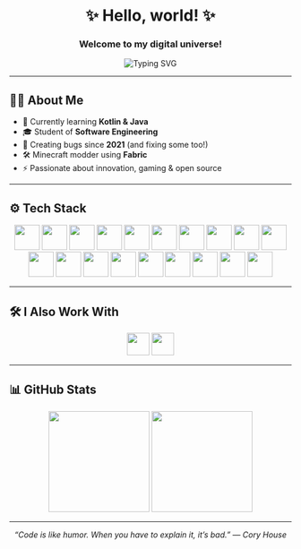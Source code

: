 <h1 align="center">✨ Hello, world! ✨</h1>
<h3 align="center">Welcome to my digital universe!</h3>

<p align="center">
  <img src="https://readme-typing-svg.demolab.com?font=Fira+Code&duration=3000&pause=500&center=true&width=435&lines=Hi,+I'm+TLean07;+%F0%9F%91%89+Full+Stack+Dev;Passionate+about+code;+creativity+and+Minecraft+mods!;Welcome+to+my+GitHub+%F0%9F%92%BB" alt="Typing SVG" />
</p>

---

## 👨‍💻 About Me

- 🧠 Currently learning **Kotlin & Java**
- 🎓 Student of **Software Engineering** 
- 👾 Creating bugs since **2021** (and fixing some too!)
- 🛠️ Minecraft modder using **Fabric**
- ⚡ Passionate about innovation, gaming & open source

---

## ⚙️ Tech Stack

<div align="center">
  <img src="https://cdn.jsdelivr.net/gh/devicons/devicon/icons/javascript/javascript-original.svg" height="45" />
  <img src="https://cdn.jsdelivr.net/gh/devicons/devicon/icons/typescript/typescript-original.svg" height="45" />
  <img src="https://cdn.jsdelivr.net/gh/devicons/devicon/icons/python/python-original.svg" height="45" />
  <img src="https://cdn.jsdelivr.net/gh/devicons/devicon/icons/java/java-original.svg" height="45" />
  <img src="https://cdn.jsdelivr.net/gh/devicons/devicon/icons/react/react-original.svg" height="45" />
  <img src="https://cdn.jsdelivr.net/gh/devicons/devicon/icons/nodejs/nodejs-original.svg" height="45" />
  <img src="https://cdn.jsdelivr.net/gh/devicons/devicon/icons/ionic/ionic-original.svg" height="45" />
  <img src="https://cdn.jsdelivr.net/gh/devicons/devicon/icons/mongodb/mongodb-original.svg" height="45" />
  <img src="https://cdn.jsdelivr.net/gh/devicons/devicon/icons/firebase/firebase-plain.svg" height="45" />
  <img src="https://cdn.jsdelivr.net/gh/devicons/devicon/icons/html5/html5-original.svg" height="45" />
  <img src="https://cdn.jsdelivr.net/gh/devicons/devicon/icons/css3/css3-original.svg" height="45" />
  <img src="https://upload.wikimedia.org/wikipedia/commons/d/d5/Tailwind_CSS_Logo.svg" height="45" />
  <img src="https://cdn.jsdelivr.net/gh/devicons/devicon/icons/bootstrap/bootstrap-original.svg" height="45" />
  <img src="https://www.svgrepo.com/show/353536/capacitorjs-icon.svg" height="45" />
  <img src="https://cdn.jsdelivr.net/gh/devicons/devicon/icons/git/git-original.svg" height="45" />
  <img src="https://cdn.jsdelivr.net/gh/devicons/devicon/icons/github/github-original.svg" height="45" />
  <img src="https://cdn.jsdelivr.net/gh/devicons/devicon/icons/vscode/vscode-original.svg" height="45" />
  <img src="  https://icon.icepanel.io/Technology/svg/Kotlin.svg" height="45" />
  <img src="https://fabricmc.net/assets/logo.png" height="45" />
</div>

---

## 🛠️ I Also Work With

<div align="center">
  <img src="https://cdn.jsdelivr.net/gh/devicons/devicon/icons/azure/azure-original.svg" height="40" />
  <img src="https://cdn.jsdelivr.net/gh/devicons/devicon/icons/figma/figma-original.svg" height="40" />
</div>

---

## 📊 GitHub Stats

<div align="center">
  <img src="https://github-readme-stats.vercel.app/api?username=TLean07&show_icons=true&theme=tokyonight&hide_border=true&rank_icon=github&custom_title=TLean07's+GitHub+Stats" height="180"/>
  <img src="https://github-readme-stats.vercel.app/api/top-langs/?username=TLean07&layout=compact&theme=tokyonight&hide_border=true" height="180"/>
</div>

---

<p align="center"><i>“Code is like humor. When you have to explain it, it’s bad.” — Cory House</i></p>
